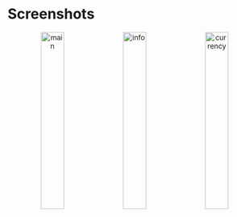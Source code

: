 # Screenshots

<p align="center">
  <img src="screenshots/main.png" alt="main" style="width: 30%;">
  &nbsp;
  <img src="screenshots/info.png" alt="info" style="width: 30%;">
  &nbsp;
  <img src="screenshots/currency.png" alt="currency" style="width: 30%;">
</p>